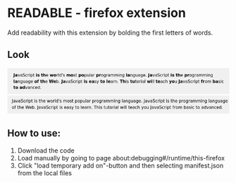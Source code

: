# READABLE - firefox extension

Add readability with this extension by bolding the first letters of words.

## Look

![Bold look](./documents/text_bolden.png)
![nomal look](./documents/text_normal.png)

## How to use:

1. Download the code
2. Load manually by going to page about:debugging#/runtime/this-firefox
3. Click "load temporary add on"-button and then selecting manifest.json from the local files